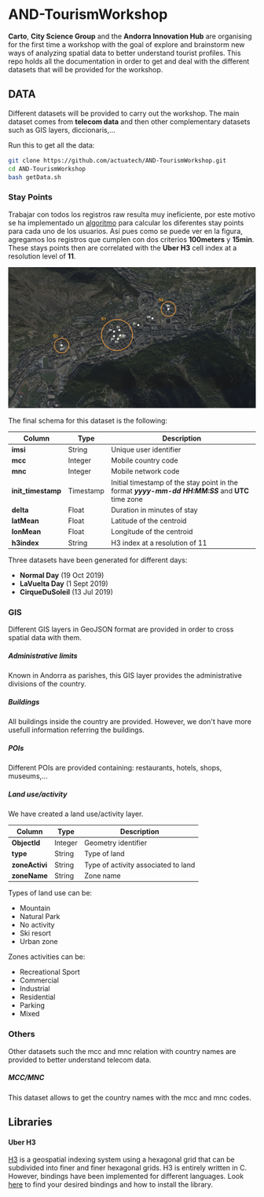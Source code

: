 # AND-TourismWorkshop
**Carto**, **City Science Group** and the **Andorra Innovation Hub** are organising for the first time a workshop with the goal of explore and brainstorm new ways of analyzing spatial data to better understand tourist profiles.
This repo holds all the documentation in order to get and deal with the different datasets that will be provided for the workshop.

## DATA
Different datasets will be provided to carry out the workshop. The main dataset comes from **telecom data** and then other complementary datasets such as GIS layers, diccionaris,...

Run this to get all the data:
```sh
git clone https://github.com/actuatech/AND-TourismWorkshop.git
cd AND-TourismWorkshop
bash getData.sh
```

### Stay Points
Trabajar con todos los registros raw resulta muy ineficiente, por este motivo se ha implementado un [algoritmo](https://www.researchgate.net/publication/221589982_Mining_user_similarity_based_on_location_history) para calcular los diferentes stay points para cada uno de los usuarios. Así pues como se puede ver en la figura, agregamos los registros que cumplen con dos criterios **100meters** y **15min**.
These stays points then are correlated with the **Uber H3** cell index at a resolution level of **11**.

![StayPoints](images/staypoints.png)


The final schema for this dataset is the following:

| Column | Type | Description |
| --- | --- | --- |
| **imsi** | String | Unique user identifier |
| **mcc** | Integer | Mobile country code |
| **mnc** | Integer | Mobile network code|
| **init_timestamp** | Timestamp | Initial timestamp of the stay point in the format **_yyyy-mm-dd HH:MM:SS_** and **UTC** time zone|
| **delta** | Float | Duration in minutes of stay |
| **latMean** | Float | Latitude of the centroid |
| **lonMean** | Float | Longitude of the centroid |
| **h3index** | String | H3 index at a resolution of 11 |

Three datasets have been generated for different days:
* **Normal Day** (19 Oct 2019)
* **LaVuelta Day** (1 Sept 2019)
* **CirqueDuSoleil** (13 Jul 2019)



### GIS
Different GIS layers in GeoJSON format are provided in order to cross spatial data with them.

##### Administrative limits
Known in Andorra as parishes, this GIS layer provides the administrative divisions of the country.


##### Buildings
All buildings inside the country are provided. However, we don't have more usefull information referring the buildings.

##### POIs
Different POIs are provided containing: restaurants, hotels, shops, museums,...


##### Land use/activity
We have created a land use/activity layer.

| Column | Type | Description |
| --- | --- | --- |
| **ObjectId** | Integer | Geometry identifier |
| **type** | String | Type of land |
| **zoneActivi** | String | Type of activity associated to land |
| **zoneName** | String | Zone name |

Types of land use can be:
* Mountain
* Natural Park
* No activity
* Ski resort
* Urban zone

Zones activities can be:
* Recreational Sport
* Commercial
* Industrial
* Residential
* Parking
* Mixed

### Others
Other datasets such the mcc and mnc relation with country names are provided to better understand telecom data.

##### MCC/MNC
This dataset allows to get the country names with the mcc and mnc codes.


## Libraries
#### Uber H3
[H3](https://eng.uber.com/h3/) is a geospatial indexing system using a hexagonal grid that can be subdivided into finer and finer hexagonal grids.
H3 is entirely written in C. However, bindings have been implemented for different languages. Look [here](https://uber.github.io/h3/#/documentation/community/bindings) to find your desired bindings and how to install the library.
